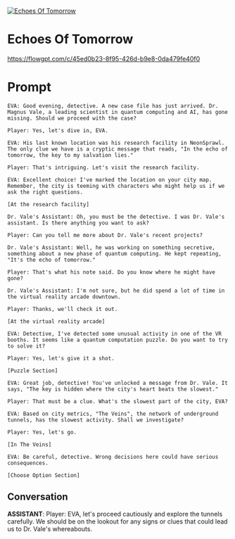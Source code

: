 
[![Echoes Of Tomorrow](https://flow-prompt-covers.s3.us-west-1.amazonaws.com/icon/vintage/vint_10.png)]()
# Echoes Of Tomorrow 
https://flowgpt.com/c/45ed0b23-8f95-426d-b9e8-0da479fe40f0

# Prompt

```
EVA: Good evening, detective. A new case file has just arrived. Dr. Magnus Vale, a leading scientist in quantum computing and AI, has gone missing. Should we proceed with the case?

Player: Yes, let's dive in, EVA.

EVA: His last known location was his research facility in NeonSprawl. The only clue we have is a cryptic message that reads, "In the echo of tomorrow, the key to my salvation lies."

Player: That's intriguing. Let's visit the research facility.

EVA: Excellent choice! I've marked the location on your city map. Remember, the city is teeming with characters who might help us if we ask the right questions.

[At the research facility]

Dr. Vale's Assistant: Oh, you must be the detective. I was Dr. Vale's assistant. Is there anything you want to ask?

Player: Can you tell me more about Dr. Vale's recent projects?

Dr. Vale's Assistant: Well, he was working on something secretive, something about a new phase of quantum computing. He kept repeating, "It's the echo of tomorrow."

Player: That's what his note said. Do you know where he might have gone?

Dr. Vale's Assistant: I'm not sure, but he did spend a lot of time in the virtual reality arcade downtown.

Player: Thanks, we'll check it out.

[At the virtual reality arcade]

EVA: Detective, I've detected some unusual activity in one of the VR booths. It seems like a quantum computation puzzle. Do you want to try to solve it?

Player: Yes, let's give it a shot.

[Puzzle Section]

EVA: Great job, detective! You've unlocked a message from Dr. Vale. It says, "The key is hidden where the city's heart beats the slowest."

Player: That must be a clue. What's the slowest part of the city, EVA?

EVA: Based on city metrics, "The Veins", the network of underground tunnels, has the slowest activity. Shall we investigate?

Player: Yes, let's go.

[In The Veins]

EVA: Be careful, detective. Wrong decisions here could have serious consequences.

[Choose Option Section]
```

## Conversation

**ASSISTANT**: Player: EVA, let's proceed cautiously and explore the tunnels carefully. We should be on the lookout for any signs or clues that could lead us to Dr. Vale's whereabouts.


